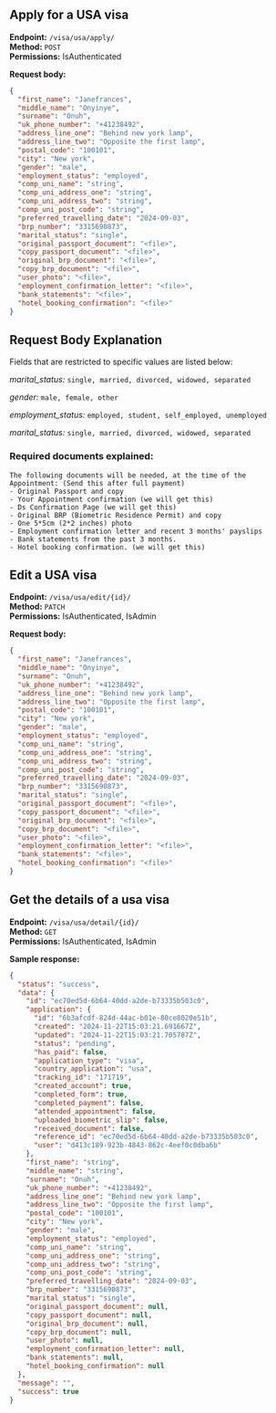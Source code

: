 ## Apply for a USA visa

**Endpoint:** `/visa/usa/apply/`  
**Method:** `POST`  
**Permissions:** IsAuthenticated

**Request body:**

```json
{
  "first_name": "Janefrances",
  "middle_name": "Onyinye",
  "surname": "Onuh",
  "uk_phone_number": "+41238492",
  "address_line_one": "Behind new york lamp",
  "address_line_two": "Opposite the first lamp",
  "postal_code": "100101",
  "city": "New york",
  "gender": "male",
  "employment_status": "employed",
  "comp_uni_name": "string",
  "comp_uni_address_one": "string",
  "comp_uni_address_two": "string",
  "comp_uni_post_code": "string",
  "preferred_travelling_date": "2024-09-03",
  "brp_number": "3315690873",
  "marital_status": "single",
  "original_passport_document": "<file>",
  "copy_passport_document": "<file>",
  "original_brp_document": "<file>",
  "copy_brp_document": "<file>",
  "user_photo": "<file>",
  "employment_confirmation_letter": "<file>",
  "bank_statements": "<file>",
  "hotel_booking_confirmation": "<file>"
}
```

## Request Body Explanation

Fields that are restricted to specific values are listed below:

_marital_status:_ `single, married, divorced, widowed, separated`

_gender:_ `male, female, other`

_employment_status:_ `employed, student, self_employed, unemployed`

_marital_status:_ `single, married, divorced, widowed, separated`

### Required documents explained:

```
The following documents will be needed, at the time of the Appointment: (Send this after full payment)
- Original Passport and copy
- Your Appointment confirmation (we will get this)
- Ds Confirmation Page (we will get this)
- Original BRP (Biometric Residence Permit) and copy
- One 5*5cm (2*2 inches) photo
- Employment confirmation letter and recent 3 months' payslips
- Bank statements from the past 3 months.
- Hotel booking confirmation. (we will get this)
```

## Edit a USA visa

**Endpoint:** `/visa/usa/edit/{id}/`  
**Method:** `PATCH`  
**Permissions:** IsAuthenticated, IsAdmin

**Request body:**

```json
{
  "first_name": "Janefrances",
  "middle_name": "Onyinye",
  "surname": "Onuh",
  "uk_phone_number": "+41238492",
  "address_line_one": "Behind new york lamp",
  "address_line_two": "Opposite the first lamp",
  "postal_code": "100101",
  "city": "New york",
  "gender": "male",
  "employment_status": "employed",
  "comp_uni_name": "string",
  "comp_uni_address_one": "string",
  "comp_uni_address_two": "string",
  "comp_uni_post_code": "string",
  "preferred_travelling_date": "2024-09-03",
  "brp_number": "3315690873",
  "marital_status": "single",
  "original_passport_document": "<file>",
  "copy_passport_document": "<file>",
  "original_brp_document": "<file>",
  "copy_brp_document": "<file>",
  "user_photo": "<file>",
  "employment_confirmation_letter": "<file>",
  "bank_statements": "<file>",
  "hotel_booking_confirmation": "<file>"
}
```

## Get the details of a usa visa

**Endpoint:** `/visa/usa/detail/{id}/`  
**Method:** `GET`  
**Permissions:** IsAuthenticated, IsAdmin


**Sample response:**

```json
{
  "status": "success",
  "data": {
    "id": "ec70ed5d-6b64-40dd-a2de-b73335b503c0",
    "application": {
      "id": "6b3afcdf-824d-44ac-b01e-80ce8020e51b",
      "created": "2024-11-22T15:03:21.691667Z",
      "updated": "2024-11-22T15:03:21.705787Z",
      "status": "pending",
      "has_paid": false,
      "application_type": "visa",
      "country_application": "usa",
      "tracking_id": "171719",
      "created_account": true,
      "completed_form": true,
      "completed_payment": false,
      "attended_appointment": false,
      "uploaded_biometric_slip": false,
      "received_document": false,
      "reference_id": "ec70ed5d-6b64-40dd-a2de-b73335b503c0",
      "user": "d413c189-923b-4843-862c-4eef0c0dba6b"
    },
    "first_name": "string",
    "middle_name": "string",
    "surname": "Onuh",
    "uk_phone_number": "+41238492",
    "address_line_one": "Behind new york lamp",
    "address_line_two": "Opposite the first lamp",
    "postal_code": "100101",
    "city": "New york",
    "gender": "male",
    "employment_status": "employed",
    "comp_uni_name": "string",
    "comp_uni_address_one": "string",
    "comp_uni_address_two": "string",
    "comp_uni_post_code": "string",
    "preferred_travelling_date": "2024-09-03",
    "brp_number": "3315690873",
    "marital_status": "single",
    "original_passport_document": null,
    "copy_passport_document": null,
    "original_brp_document": null,
    "copy_brp_document": null,
    "user_photo": null,
    "employment_confirmation_letter": null,
    "bank_statements": null,
    "hotel_booking_confirmation": null
  },
  "message": "",
  "success": true
}
```
